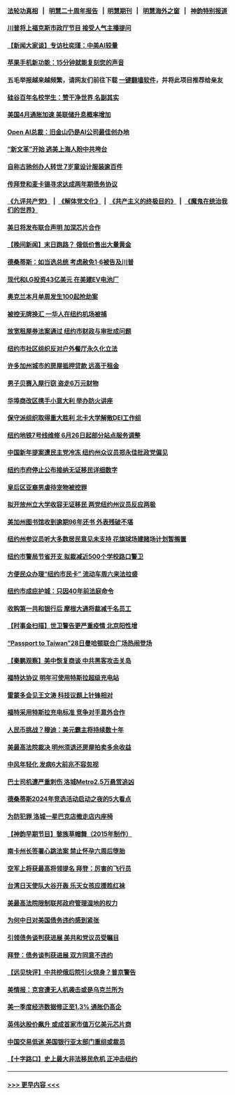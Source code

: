 #### [法轮功真相](https://github.com/gfw-breaker/truth/blob/master/README.md?t=0) &nbsp;&nbsp;|&nbsp;&nbsp; [明慧二十周年报告](https://github.com/gfw-breaker/mh-reports/blob/master/README.md?t=0) &nbsp;&nbsp;|&nbsp;&nbsp;[明慧期刊](https://github.com/gfw-breaker/mh-qikan) &nbsp;&nbsp;|&nbsp;&nbsp; [明慧海外之窗](https://github.com/gfw-breaker/mh-news/blob/master/README.md?t=0) &nbsp;&nbsp;|&nbsp;&nbsp; [神韵特别报道](https://github.com/gfw-breaker/mh-news/blob/master/shenyun.md?t=0)
#### [川普将上福克斯市政厅节目 接受人气主播提问](../pages/nsc412/n14004657.md?t=05270043) 
#### [【新闻大家谈】专访杜奕瑾：中美AI较量](../pages/nsc412/n14004656.md?t=05270043) 
#### [苹果手机新功能：15分钟就能复刻您的声音](../pages/nsc412/n14004341.md?t=05270043) 
#### 五毛举报越来越频繁，请网友们前往下载 [一键翻墙软件](https://github.com/gfw-breaker/ssr-accounts)，并将此项目推荐给亲友
#### [硅谷百年名校学生：赞干净世界 名副其实](../pages/nsc412/n14004354.md?t=05270043) 
#### [美国4月通胀加速 美联储升息概率增加](../pages/nsc412/n14004655.md?t=05270043) 
#### [Open AI总裁：旧金山仍是AI公司最佳创办地](../pages/nsc412/n14004327.md?t=05270043) 
#### [“新文革”开始 逃美上海人盼中共垮台](../pages/nsc412/n14004123.md?t=05270043) 
#### [自称古驰创办人转世 7岁童设计服装逾百件](../pages/nsc412/n14004447.md?t=05270043) 
#### [传拜登和麦卡锡寻求达成两年期债务协议](../pages/nsc412/n14004533.md?t=05270043) 
#### [《九评共产党》](https://github.com/begood0513/9ping.md/blob/master/README.md) &nbsp;|&nbsp; [《解体党文化》](../../../../jtdwh.md/blob/master/README.md)  &nbsp;|&nbsp; [《共产主义的终极目的》](../../../../gczydzjmd.md/blob/master/README.md) &nbsp;|&nbsp; [《魔鬼在统治我们的世界》](../../../../mgztzwmdsj.md/blob/master/README.md) 
#### [美日将发布联合声明 加深芯片合作](../pages/nsc412/n14004562.md?t=05270043) 
#### [【晚间新闻】末日跑路？ 俄低价售出大量黄金](../pages/nsc412/n14004469.md?t=05270043) 
#### [德桑蒂斯：如当选总统 考虑赦免1‧6被告及川普](../pages/nsc412/n14004420.md?t=05270043) 
#### [现代和LG投资43亿美元 在美建EV电池厂](../pages/nsc412/n14004405.md?t=05270043) 
#### [奥克兰本月单周发生100起抢劫案](../pages/nsc412/n14004339.md?t=05270043) 
#### [被控无牌换汇 一华人在纽约机场被捕](../pages/nsc412/n14004324.md?t=05270043) 
#### [放宽租屋券法案通过 纽约市财政与审批成问题](../pages/nsc412/n14004315.md?t=05270043) 
#### [纽约市社区组织反对户外餐厅永久化立法](../pages/nsc412/n14004292.md?t=05270043) 
#### [许多加州城市的房屋抵押贷款 远高于租金](../pages/nsc412/n14004336.md?t=05270043) 
#### [男子贝赛入屋行窃 盗走6万元财物](../pages/nsc412/n14004319.md?t=05270043) 
#### [华埠商改区携手小意大利 举办防火讲座](../pages/nsc412/n14004328.md?t=05270043) 
#### [保守派组织取得重大胜利 北卡大学解散DEI工作组](../pages/nsc412/n14004296.md?t=05270043) 
#### [纽约地铁7号线维修 6月26日起部分站点服务调整](../pages/nsc412/n14004331.md?t=05270043) 
#### [中国新年提案遭民主党冷冻 纽约州众议员郑永佳批政党偏见](../pages/nsc412/n14004310.md?t=05270043) 
#### [纽约市府停止公布接纳无证移民详细数字](../pages/nsc412/n14004313.md?t=05270043) 
#### [皇后区亚裔男虐待宠物被控罪](../pages/nsc412/n14004318.md?t=05270043) 
#### [拟开放州立大学收容无证移民 两党纽约州议员反应两极](../pages/nsc412/n14004317.md?t=05270043) 
#### [美加州图书馆收到逾期96年还书 外表残破不堪](../pages/nsc412/n14004276.md?t=05270043) 
#### [纽约州参议员听大多数居民意见未支持 花旗球场建赌场计划暂搁置](../pages/nsc412/n14004322.md?t=05270043) 
#### [纽约市警局节省开支 拟裁减近500个学校路口警卫](../pages/nsc412/n14004291.md?t=05270043) 
#### [方便民众办理“纽约市民卡” 流动车周六来法拉盛](../pages/nsc412/n14004288.md?t=05270043) 
#### [纽约市成庇护城：只因40年前法庭命令](../pages/nsc412/n14004294.md?t=05270043) 
#### [收购第一共和银行后 摩根大通将裁减千名员工](../pages/nsc412/n14004262.md?t=05270043) 
#### [【时事金扫描】世卫警告更严重疫情 北京阳性增](../pages/nsc412/n14004205.md?t=05270043) 
#### [“Passport to Taiwan”28日曼哈顿联合广场热闹登场](../pages/nsc412/n14004217.md?t=05270043) 
#### [【秦鹏观察】美中恢复商谈 中共黑客攻击关岛](../pages/nsc412/n14004154.md?t=05270043) 
#### [福特达协议 明年可使用特斯拉超级充电站](../pages/nsc412/n14004180.md?t=05270043) 
#### [雷蒙多会见王文涛 科技议题上针锋相对](../pages/nsc412/n14004189.md?t=05270043) 
#### [福特采用特斯拉充电标准 竞争对手意外合作](../pages/nsc412/n14004149.md?t=05270043) 
#### [人民币挑战？穆迪：美元霸主将持续数十年](../pages/nsc412/n14004114.md?t=05270043) 
#### [美最高法院裁决 明州须退还房屋拍卖多余收益](../pages/nsc412/n14004077.md?t=05270043) 
#### [中风年轻化 发病6大前兆不容忽视](../pages/nsc412/n14004167.md?t=05270043) 
#### [巴士司机遭严重刺伤 洛城Metro2.5万悬赏追凶](../pages/nsc412/n14004164.md?t=05270043) 
#### [德桑蒂斯2024年竞选活动启动之夜的5大看点](../pages/nsc412/n14004015.md?t=05270043) 
#### [为防犯罪 洛城一星巴克店撤走店内座椅](../pages/nsc412/n14004160.md?t=05270043) 
#### [【神韵早期节目】黎族草帽舞（2015年制作）](../pages/nsc412/n14004063.md?t=05270043) 
#### [南卡州长签署心跳法案 禁止怀孕六周后堕胎](../pages/nsc412/n14004054.md?t=05270043) 
#### [空军上将获最高将领提名 拜登：厉害的飞行员](../pages/nsc412/n14004076.md?t=05270043) 
#### [台湾日天使队大谷开轰 乐天女孩应援胜红袜](../pages/nsc412/n14004082.md?t=05270043) 
#### [美最高法院限制联邦政府管理湿地的权力](../pages/nsc412/n14004040.md?t=05270043) 
#### [为何中日对美国债务违约感到紧张](../pages/nsc412/n14004016.md?t=05270043) 
#### [引领债务谈判获进展 美共和党议员受瞩目](../pages/nsc412/n14004010.md?t=05270043) 
#### [拜登：债务谈判获进展 双方同意不违约](../pages/nsc412/n14003944.md?t=05270043) 
#### [【远见快评】中共挖俄后院引火烧身？普京警告](../pages/nsc412/n14003949.md?t=05270043) 
#### [美情报：克宫遭无人机袭击或是乌克兰所为](../pages/nsc412/n14004003.md?t=05270043) 
#### [美一季度经济数据修正至1.3% 通胀仍高企](../pages/nsc412/n14004012.md?t=05270043) 
#### [英伟达股价飙升 或成首家市值万亿美元芯片商](../pages/nsc412/n14003945.md?t=05270043) 
#### [中国交易低迷 美国银行亚太部门重组或裁员](../pages/nsc412/n14003993.md?t=05270043) 
#### [【十字路口】史上最大非法移民危机 正冲击纽约](../pages/nsc412/n14003923.md?t=05270043) 

----
#### [ >>> 更早内容 <<< ](../indexes/nsc412-earlier.md)

